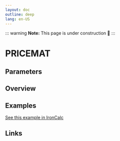 ```yaml
---
layout: doc
outline: deep
lang: en-US
---
```


::: warning
**Note:** This page is under construction 🚧
:::

# PRICEMAT

## Parameters

## Overview

## Examples

[See this example in IronCalc](https://app.ironcalc.com/?filename=pricemat)

## Links